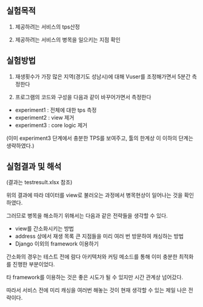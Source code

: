 ## 실험목적

1. 제공하려는 서비스의 tps산정

2. 제공하려는 서비스의 병목을 일으키는 지점 확인

## 실험방법

1. 재생횟수가 가장 많은 지역(경기도 성남시)에 대해 Vuser를 조정해가면서 5분간 측정한다

2. 프로그램의 코드와 구성을 다음과 같이 바꾸어가면서 측정한다

  * experiment1 : 전체에 대한 tps 측정
  * experiment2 : view 제거
  * experiment3 : core logic 제거

(이미 experiment3 단계에서 충분한 TPS를 보여주고, 툴의 한계상 이 이하의 단계는 생략하였다.)

## 실험결과 및 해석


(결과는 testresult.xlsx 참조)

위의 결과에 따라 데이터를 view로 불러오는 과정에서 병목현상이 일어나는 것을 확인하였다.

그러므로  병목을 해소하기 위해서는 다음과 같은 전략들을 생각할 수 있다.

* view를 간소화시키는 방법 
* address 상에서 재생 목록 큰 지점들을 미리 여러 번 방문하여 캐싱하는 방법
* Django 이외의 framework 이용하기

간소화의 경우는 테스트 전에 람다 아키텍처와 커팅 메소드를 통해 이미 충분한 최적화를 진행한 부분이었다.

타 framework를 이용하는 것은 좋은 시도가 될 수 있지만 시간 관계상 넘어갔다.

따라서 서비스 전에 미리 캐싱을 여러번 해놓는 것이 현재 생각할 수 있는 제일 나은 전략이다.
